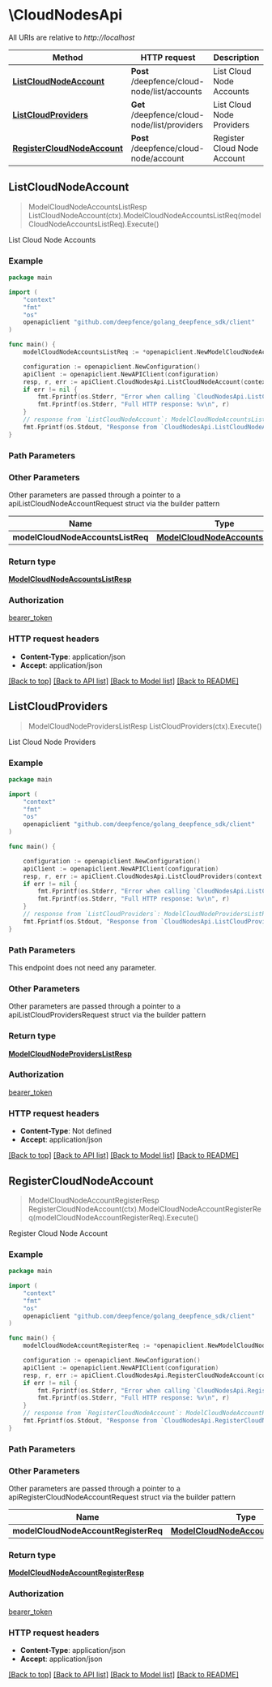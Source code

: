 # \CloudNodesApi

All URIs are relative to *http://localhost*

Method | HTTP request | Description
------------- | ------------- | -------------
[**ListCloudNodeAccount**](CloudNodesApi.md#ListCloudNodeAccount) | **Post** /deepfence/cloud-node/list/accounts | List Cloud Node Accounts
[**ListCloudProviders**](CloudNodesApi.md#ListCloudProviders) | **Get** /deepfence/cloud-node/list/providers | List Cloud Node Providers
[**RegisterCloudNodeAccount**](CloudNodesApi.md#RegisterCloudNodeAccount) | **Post** /deepfence/cloud-node/account | Register Cloud Node Account



## ListCloudNodeAccount

> ModelCloudNodeAccountsListResp ListCloudNodeAccount(ctx).ModelCloudNodeAccountsListReq(modelCloudNodeAccountsListReq).Execute()

List Cloud Node Accounts



### Example

```go
package main

import (
    "context"
    "fmt"
    "os"
    openapiclient "github.com/deepfence/golang_deepfence_sdk/client"
)

func main() {
    modelCloudNodeAccountsListReq := *openapiclient.NewModelCloudNodeAccountsListReq(*openapiclient.NewModelFetchWindow(int32(123), int32(123))) // ModelCloudNodeAccountsListReq |  (optional)

    configuration := openapiclient.NewConfiguration()
    apiClient := openapiclient.NewAPIClient(configuration)
    resp, r, err := apiClient.CloudNodesApi.ListCloudNodeAccount(context.Background()).ModelCloudNodeAccountsListReq(modelCloudNodeAccountsListReq).Execute()
    if err != nil {
        fmt.Fprintf(os.Stderr, "Error when calling `CloudNodesApi.ListCloudNodeAccount``: %v\n", err)
        fmt.Fprintf(os.Stderr, "Full HTTP response: %v\n", r)
    }
    // response from `ListCloudNodeAccount`: ModelCloudNodeAccountsListResp
    fmt.Fprintf(os.Stdout, "Response from `CloudNodesApi.ListCloudNodeAccount`: %v\n", resp)
}
```

### Path Parameters



### Other Parameters

Other parameters are passed through a pointer to a apiListCloudNodeAccountRequest struct via the builder pattern


Name | Type | Description  | Notes
------------- | ------------- | ------------- | -------------
 **modelCloudNodeAccountsListReq** | [**ModelCloudNodeAccountsListReq**](ModelCloudNodeAccountsListReq.md) |  | 

### Return type

[**ModelCloudNodeAccountsListResp**](ModelCloudNodeAccountsListResp.md)

### Authorization

[bearer_token](../README.md#bearer_token)

### HTTP request headers

- **Content-Type**: application/json
- **Accept**: application/json

[[Back to top]](#) [[Back to API list]](../README.md#documentation-for-api-endpoints)
[[Back to Model list]](../README.md#documentation-for-models)
[[Back to README]](../README.md)


## ListCloudProviders

> ModelCloudNodeProvidersListResp ListCloudProviders(ctx).Execute()

List Cloud Node Providers



### Example

```go
package main

import (
    "context"
    "fmt"
    "os"
    openapiclient "github.com/deepfence/golang_deepfence_sdk/client"
)

func main() {

    configuration := openapiclient.NewConfiguration()
    apiClient := openapiclient.NewAPIClient(configuration)
    resp, r, err := apiClient.CloudNodesApi.ListCloudProviders(context.Background()).Execute()
    if err != nil {
        fmt.Fprintf(os.Stderr, "Error when calling `CloudNodesApi.ListCloudProviders``: %v\n", err)
        fmt.Fprintf(os.Stderr, "Full HTTP response: %v\n", r)
    }
    // response from `ListCloudProviders`: ModelCloudNodeProvidersListResp
    fmt.Fprintf(os.Stdout, "Response from `CloudNodesApi.ListCloudProviders`: %v\n", resp)
}
```

### Path Parameters

This endpoint does not need any parameter.

### Other Parameters

Other parameters are passed through a pointer to a apiListCloudProvidersRequest struct via the builder pattern


### Return type

[**ModelCloudNodeProvidersListResp**](ModelCloudNodeProvidersListResp.md)

### Authorization

[bearer_token](../README.md#bearer_token)

### HTTP request headers

- **Content-Type**: Not defined
- **Accept**: application/json

[[Back to top]](#) [[Back to API list]](../README.md#documentation-for-api-endpoints)
[[Back to Model list]](../README.md#documentation-for-models)
[[Back to README]](../README.md)


## RegisterCloudNodeAccount

> ModelCloudNodeAccountRegisterResp RegisterCloudNodeAccount(ctx).ModelCloudNodeAccountRegisterReq(modelCloudNodeAccountRegisterReq).Execute()

Register Cloud Node Account



### Example

```go
package main

import (
    "context"
    "fmt"
    "os"
    openapiclient "github.com/deepfence/golang_deepfence_sdk/client"
)

func main() {
    modelCloudNodeAccountRegisterReq := *openapiclient.NewModelCloudNodeAccountRegisterReq("CloudAccount_example", "CloudProvider_example", "NodeId_example") // ModelCloudNodeAccountRegisterReq |  (optional)

    configuration := openapiclient.NewConfiguration()
    apiClient := openapiclient.NewAPIClient(configuration)
    resp, r, err := apiClient.CloudNodesApi.RegisterCloudNodeAccount(context.Background()).ModelCloudNodeAccountRegisterReq(modelCloudNodeAccountRegisterReq).Execute()
    if err != nil {
        fmt.Fprintf(os.Stderr, "Error when calling `CloudNodesApi.RegisterCloudNodeAccount``: %v\n", err)
        fmt.Fprintf(os.Stderr, "Full HTTP response: %v\n", r)
    }
    // response from `RegisterCloudNodeAccount`: ModelCloudNodeAccountRegisterResp
    fmt.Fprintf(os.Stdout, "Response from `CloudNodesApi.RegisterCloudNodeAccount`: %v\n", resp)
}
```

### Path Parameters



### Other Parameters

Other parameters are passed through a pointer to a apiRegisterCloudNodeAccountRequest struct via the builder pattern


Name | Type | Description  | Notes
------------- | ------------- | ------------- | -------------
 **modelCloudNodeAccountRegisterReq** | [**ModelCloudNodeAccountRegisterReq**](ModelCloudNodeAccountRegisterReq.md) |  | 

### Return type

[**ModelCloudNodeAccountRegisterResp**](ModelCloudNodeAccountRegisterResp.md)

### Authorization

[bearer_token](../README.md#bearer_token)

### HTTP request headers

- **Content-Type**: application/json
- **Accept**: application/json

[[Back to top]](#) [[Back to API list]](../README.md#documentation-for-api-endpoints)
[[Back to Model list]](../README.md#documentation-for-models)
[[Back to README]](../README.md)

